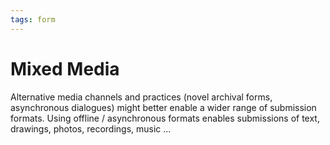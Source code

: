 ```yaml
--- 
tags: form
---
```


# Mixed Media

Alternative media channels and practices (novel archival forms, asynchronous dialogues) might better enable a wider range of submission formats. Using offline / asynchronous formats enables submissions of text, drawings, photos, recordings, music ...
